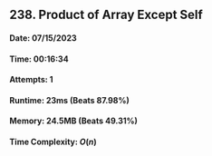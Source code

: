 ## 238. Product of Array Except Self

#### Date: 07/15/2023

#### Time: 00:16:34

#### Attempts: 1

#### Runtime: 23ms (Beats 87.98%)

#### Memory: 24.5MB (Beats 49.31%)

#### Time Complexity: $O(n)$